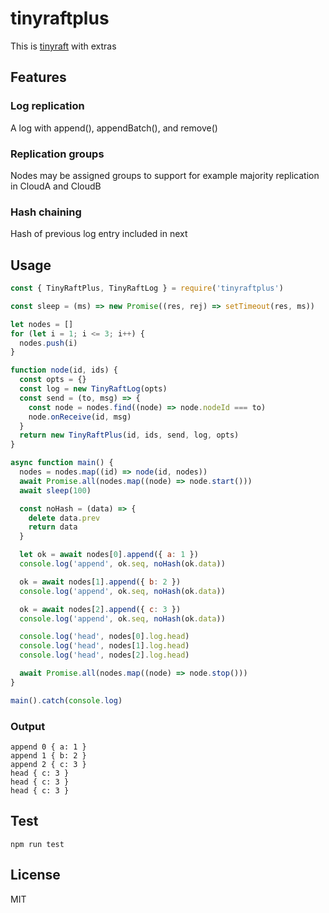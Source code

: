 # tinyraftplus
This is [tinyraft](https://www.npmjs.com/package/tinyraft) with extras

## Features
### Log replication
A log with append(), appendBatch(), and remove()

### Replication groups
Nodes may be assigned groups to support for example majority replication in CloudA and CloudB

### Hash chaining
Hash of previous log entry included in next

## Usage
```js
const { TinyRaftPlus, TinyRaftLog } = require('tinyraftplus')

const sleep = (ms) => new Promise((res, rej) => setTimeout(res, ms))

let nodes = []
for (let i = 1; i <= 3; i++) {
  nodes.push(i)
}

function node(id, ids) {
  const opts = {}
  const log = new TinyRaftLog(opts)
  const send = (to, msg) => {
    const node = nodes.find((node) => node.nodeId === to)
    node.onReceive(id, msg)
  }
  return new TinyRaftPlus(id, ids, send, log, opts)
}

async function main() {
  nodes = nodes.map((id) => node(id, nodes))
  await Promise.all(nodes.map((node) => node.start()))
  await sleep(100)

  const noHash = (data) => {
    delete data.prev
    return data
  }

  let ok = await nodes[0].append({ a: 1 })
  console.log('append', ok.seq, noHash(ok.data))

  ok = await nodes[1].append({ b: 2 })
  console.log('append', ok.seq, noHash(ok.data))

  ok = await nodes[2].append({ c: 3 })
  console.log('append', ok.seq, noHash(ok.data))

  console.log('head', nodes[0].log.head)
  console.log('head', nodes[1].log.head)
  console.log('head', nodes[2].log.head)

  await Promise.all(nodes.map((node) => node.stop()))
}

main().catch(console.log)
```

### Output
```
append 0 { a: 1 }
append 1 { b: 2 }
append 2 { c: 3 }
head { c: 3 }
head { c: 3 }
head { c: 3 }
```

## Test
```
npm run test
```

## License
MIT
